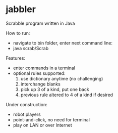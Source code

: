 # jabbler
Scrabble program written in Java

How to run:
- navigate to bin folder, enter next command line:
- java scrab/Scrab

Features:
- enter commands in a terminal
- optional rules supported:
    1. use dictionary anytime (no challenging)
    2. interchange blanks
    3. pick up 3 of a kind, put one back
    4. previous rule altered to 4 of a kind if desired
    
Under construction:
- robot players
- point-and-click, no need for terminal
- play on LAN or over Internet
